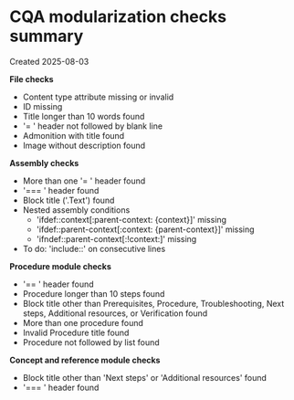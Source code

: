 # CQA modularization checks summary
Created 2025-08-03

**File checks**

- Content type attribute missing or invalid
- ID missing
- Title longer than 10 words found
- '= ' header not followed by blank line
- Admonition with title found
- Image without description found

**Assembly checks**

- More than one '= ' header found
- '=== ' header found
- Block title ('.Text') found
- Nested assembly conditions
  - 'ifdef::context[:parent-context: {context}]' missing
  - 'ifdef::parent-context[:context: {parent-context}]' missing
  - 'ifndef::parent-context[:!context:]' missing
- To do: 'include::' on consecutive lines

**Procedure module checks**

- '== ' header found
- Procedure longer than 10 steps found
- Block title other than Prerequisites, Procedure, Troubleshooting, Next steps, Additional resources, or Verification found
- More than one procedure found
- Invalid Procedure title found
- Procedure not followed by list found

**Concept and reference module checks**

- Block title other than 'Next steps' or 'Additional resources' found
- '=== ' header found
